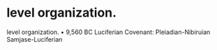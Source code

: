 # level organization.

level organization.
•  9,560 BC Luciferian Covenant: Pleiadian-Nibiruian Samjase-Luciferian